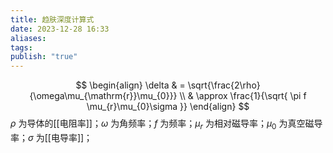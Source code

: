 ```yaml
---
title: 趋肤深度计算式
date: 2023-12-28 16:33
aliases: 
tags: 
publish: "true"
---
```

$$
\begin{align}
\delta & = \sqrt{\frac{2\rho}{\omega\mu_{\mathrm{r}}\mu_{0}}} \\
& \approx \frac{1}{\sqrt{ \pi f \mu_{r}\mu_{0}\sigma }}
\end{align}
$$
$\rho$ 为导体的[[电阻率]]；$\omega$ 为角频率；$f$ 为频率；$\mu_{r}$ 为相对磁导率；$\mu_{0}$ 为真空磁导率；$\sigma$ 为[[电导率]]；